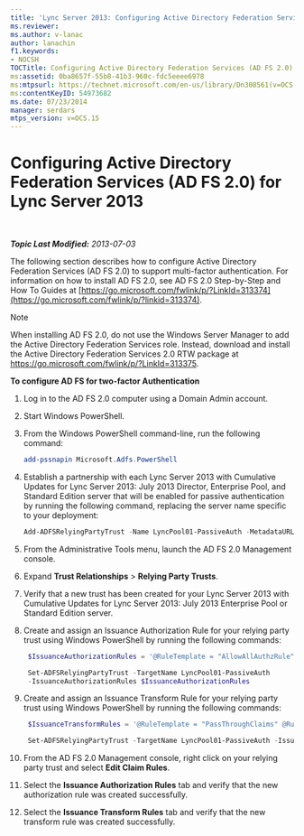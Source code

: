 ```yaml
---
title: 'Lync Server 2013: Configuring Active Directory Federation Services (AD FS 2.0)'
ms.reviewer: 
ms.author: v-lanac
author: lanachin
f1.keywords:
- NOCSH
TOCTitle: Configuring Active Directory Federation Services (AD FS 2.0)
ms:assetid: 0ba8657f-55b8-41b3-960c-fdc5eeee6978
ms:mtpsurl: https://technet.microsoft.com/en-us/library/Dn308561(v=OCS.15)
ms:contentKeyID: 54973682
ms.date: 07/23/2014
manager: serdars
mtps_version: v=OCS.15
---
```


<div data-xmlns="http://www.w3.org/1999/xhtml">

<div class="topic" data-xmlns="http://www.w3.org/1999/xhtml" data-msxsl="urn:schemas-microsoft-com:xslt" data-cs="https://msdn.microsoft.com/">

<div data-asp="https://msdn2.microsoft.com/asp">

# Configuring Active Directory Federation Services (AD FS 2.0) for Lync Server 2013

</div>

<div id="mainSection">

<div id="mainBody">

<span> </span>

_**Topic Last Modified:** 2013-07-03_

The following section describes how to configure Active Directory Federation Services (AD FS 2.0) to support multi-factor authentication. For information on how to install AD FS 2.0, see AD FS 2.0 Step-by-Step and How To Guides at [https://go.microsoft.com/fwlink/p/?LinkId=313374](https://go.microsoft.com/fwlink/p/?linkid=313374).

<div class="">


> [!NOTE]  
> When installing AD FS 2.0, do not use the Windows Server Manager to add the Active Directory Federation Services role. Instead, download and install the Active Directory Federation Services 2.0 RTW package at <A href="https://go.microsoft.com/fwlink/p/?linkid=313375">https://go.microsoft.com/fwlink/p/?LinkId=313375</A>.



</div>

<div>


**To configure AD FS for two-factor Authentication**

1.  Log in to the AD FS 2.0 computer using a Domain Admin account.

2.  Start Windows PowerShell.

3.  From the Windows PowerShell command-line, run the following command:
    ```powershell
    add-pssnapin Microsoft.Adfs.PowerShell
    ```
4.  Establish a partnership with each Lync Server 2013 with Cumulative Updates for Lync Server 2013: July 2013 Director, Enterprise Pool, and Standard Edition server that will be enabled for passive authentication by running the following command, replacing the server name specific to your deployment:
    ```powershell
    Add-ADFSRelyingPartyTrust -Name LyncPool01-PassiveAuth -MetadataURL https://lyncpool01.contoso.com/passiveauth/federationmetadata/2007-06/federationmetadata.xml
     ```
5.  From the Administrative Tools menu, launch the AD FS 2.0 Management console.

6.  Expand **Trust Relationships** \> **Relying Party Trusts**.

7.  Verify that a new trust has been created for your Lync Server 2013 with Cumulative Updates for Lync Server 2013: July 2013 Enterprise Pool or Standard Edition server.

8.  Create and assign an Issuance Authorization Rule for your relying party trust using Windows PowerShell by running the following commands:
    
       ```powershell
        $IssuanceAuthorizationRules = '@RuleTemplate = "AllowAllAuthzRule" => issue(Type = "http://schemas.microsoft.com/authorization/claims/permit", Value = "true");'
       ```
    
       ```powershell
        Set-ADFSRelyingPartyTrust -TargetName LyncPool01-PassiveAuth 
        -IssuanceAuthorizationRules $IssuanceAuthorizationRules
       ```

9.  Create and assign an Issuance Transform Rule for your relying party trust using Windows PowerShell by running the following commands:
    
       ```powershell
        $IssuanceTransformRules = '@RuleTemplate = "PassThroughClaims" @RuleName = "Sid" c:[Type == "http://schemas.microsoft.com/ws/2008/06/identity/claims/primarysid"]=> issue(claim = c);'
       ```
    
       ```powershell
        Set-ADFSRelyingPartyTrust -TargetName LyncPool01-PassiveAuth -IssuanceTransformRules $IssuanceTransformRules
       ```

10. From the AD FS 2.0 Management console, right click on your relying party trust and select **Edit Claim Rules**.

11. Select the **Issuance Authorization Rules** tab and verify that the new authorization rule was created successfully.

12. Select the **Issuance Transform Rules** tab and verify that the new transform rule was created successfully.

</div>

</div>

<span> </span>

</div>

</div>

</div>

